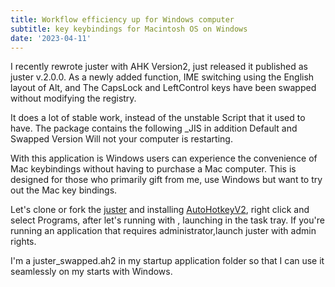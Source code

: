 ```yaml
---
title: Workflow efficiency up for Windows computer
subtitle: key keybindings for Macintosh OS on Windows
date: '2023-04-11'
---
```


<!-- 2023-01-14 -->

I recently rewrote juster with AHK Version2, just released it published as juster v.2.0.0.
As a newly added function, IME switching using the English layout of Alt, and The CapsLock and LeftControl keys have been swapped without modifying the registry.

It does a lot of stable work, instead of the unstable Script that it used to have.
The package contains the following \_JIS in addition Default and Swapped Version
Will not your computer is restarting.

With this application is Windows users can experience the convenience of Mac keybindings without having to purchase a Mac computer. This is designed for those who primarily gift from me, use Windows but want to try out the Mac key bindings.

Let's clone or fork the [juster](https://github.com/su-pull/juster) and installing [AutoHotkeyV2](https://www.autohotkey.com/), right click and select Programs, after let's running with , launching in the task tray.
If you're running an application that requires administrator,launch juster with admin rights.

I'm a juster_swapped.ah2 in my startup application folder so that I can use it seamlessly on my starts with Windows.

